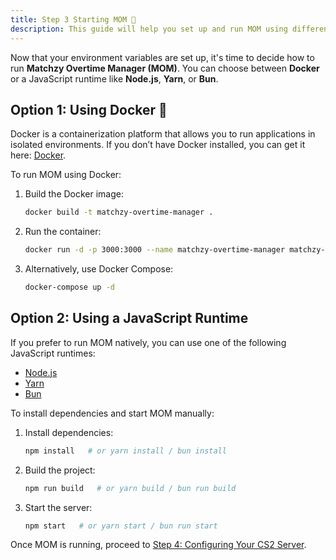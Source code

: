 ```yaml
---
title: Step 3 Starting MOM 🚀
description: This guide will help you set up and run MOM using different methods, including **npm** and **Docker**.
---
```


Now that your environment variables are set up, it's time to decide how to run **Matchzy Overtime Manager (MOM)**. You can choose between **Docker** or a JavaScript runtime like **Node.js**, **Yarn**, or **Bun**.

## Option 1: Using Docker 🐳

Docker is a containerization platform that allows you to run applications in isolated environments. If you don’t have Docker installed, you can get it here: [Docker](https://www.docker.com/).

To run MOM using Docker:

1. Build the Docker image:
   ```sh
   docker build -t matchzy-overtime-manager .
   ```
2. Run the container:
   ```sh
   docker run -d -p 3000:3000 --name matchzy-overtime-manager matchzy-overtime-manager
   ```
3. Alternatively, use Docker Compose:
   ```sh
   docker-compose up -d
   ```

## Option 2: Using a JavaScript Runtime

If you prefer to run MOM natively, you can use one of the following JavaScript runtimes:

- [Node.js](https://nodejs.org/)
- [Yarn](https://yarnpkg.com/)
- [Bun](https://bun.sh/)

To install dependencies and start MOM manually:

1. Install dependencies:
   ```sh
   npm install   # or yarn install / bun install
   ```
2. Build the project:
   ```sh
   npm run build   # or yarn build / bun run build
   ```
3. Start the server:
   ```sh
   npm start   # or yarn start / bun run start
   ```

Once MOM is running, proceed to [Step 4: Configuring Your CS2 Server](step-4).
